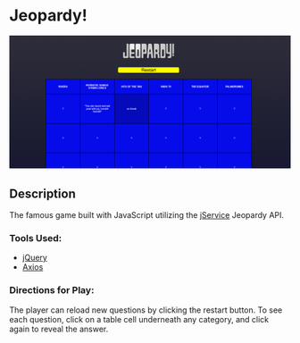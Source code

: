 # Jeopardy!

<img src='./images/jeopardy.png' alt=''>

## Description 

The famous game built with JavaScript utilizing the [jService](https://jservice.io/) Jeopardy API. 

### Tools Used:

* [jQuery](https://jquery.com/)
* [Axios](https://axios-http.com/docs/intro)

### **Directions for Play:** 

The player can reload new questions by clicking the restart button. To see each question, click on a table cell underneath any category, and click again to reveal the answer.
